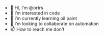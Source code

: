 - 👋 Hi, I’m @ortrs
- 👀 I’m interested in code
- 🌱 I’m currently learning oil paint
- 💞️ I’m looking to collaborate on automation
- 📫 How to reach me don't

<!---
ortrs/ortrs is a ✨ special ✨ repository because its `README.md` (this file) appears on your GitHub profile.
You can click the Preview link to take a look at your changes.
--->
